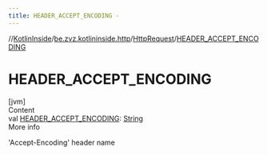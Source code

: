 ```yaml
---
title: HEADER_ACCEPT_ENCODING -
---
```

//[KotlinInside](../../index.md)/[be.zvz.kotlininside.http](../index.md)/[HttpRequest](index.md)/[HEADER_ACCEPT_ENCODING](-h-e-a-d-e-r_-a-c-c-e-p-t_-e-n-c-o-d-i-n-g.md)



# HEADER_ACCEPT_ENCODING  
[jvm]  
Content  
val [HEADER_ACCEPT_ENCODING](-h-e-a-d-e-r_-a-c-c-e-p-t_-e-n-c-o-d-i-n-g.md): [String](https://docs.oracle.com/javase/7/docs/api/java/lang/String.html)  
More info  


'Accept-Encoding' header name

  



